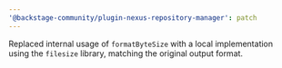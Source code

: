 ```yaml
---
'@backstage-community/plugin-nexus-repository-manager': patch
---
```


Replaced internal usage of `formatByteSize` with a local implementation using the `filesize` library, matching the original output format.

